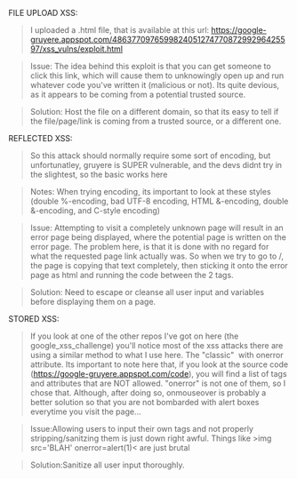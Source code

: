 FILE UPLOAD XSS:
>I uploaded a .html file, that is available at this url:
>https://google-gruyere.appspot.com/486377097659982405127477087299296425597/xss_vulns/exploit.html

>Issue: The idea behind this exploit is that you can get someone to click this link, which will cause them to unknowingly open up and run whatever code you've written it (malicious or not). Its quite devious, as it appears to be coming from a potential trusted source.

>Solution: Host the file on a different domain, so that its easy to tell if the file/page/link is coming from a trusted source, or a different one.

REFLECTED XSS:
>So this attack should normally require some sort of encoding, but unfortunatley, gruyere is SUPER vulnerable, and the devs didnt try in the slightest, so the basic <script>alert(1)</script> works here

>Notes: When trying encoding, its important to look at these styles (double %-encoding, bad UTF-8 encoding, HTML &-encoding, double &-encoding, and C-style encoding)

>Issue: Attempting to visit a completely unknown page will result in an error page being displayed, where the potential page is written on the error page. The problem here, is that it is done with no regard for what the requested page link actually was. So when we try to go to /<script>alert(1)</script>, the page is copying that text completely, then sticking it onto the error page as html and running the code between the 2 tags.

>Solution: Need to escape or cleanse all user input and variables before displaying them on a page.

STORED XSS:
>If you look at one of the other repos I've got on here (the google_xss_challenge) you'll notice most of the xss attacks there are using a similar method to what I use here. The "classic" <img> with onerror attribute. Its important to note here that, if you look at the source code (https://google-gruyere.appspot.com/code), you will find a list of tags and attributes that are NOT allowed. "onerror" is not one of them, so I chose that. Although, after doing so, onmouseover is probably a better solution so that you are not bombarded with alert boxes everytime you visit the page...

>Issue:Allowing users to input their own tags and not properly stripping/sanitzing them is just down right awful. Things like &gt;img src='BLAH' onerror=alert(1)&lt; are just brutal

>Solution:Sanitize all user input thoroughly. 
